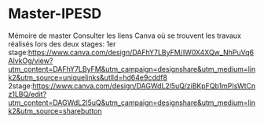 # Master-IPESD
Mémoire de master
Consulter les liens Canva où se trouvent les travaux réalisés lors des deux stages: 
1er stage:https://www.canva.com/design/DAFhY7LByFM/IW0X4XQw_NhPuVq6AlvkOg/view?utm_content=DAFhY7LByFM&utm_campaign=designshare&utm_medium=link2&utm_source=uniquelinks&utlId=hd64e9cddf8
2stage:https://www.canva.com/design/DAGWdL2l5uQ/ziBKpFQb1mPIsWtCnz1LBQ/edit?utm_content=DAGWdL2l5uQ&utm_campaign=designshare&utm_medium=link2&utm_source=sharebutton
